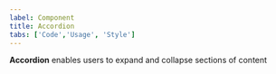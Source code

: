 ```yaml
---
label: Component
title: Accordion
tabs: ['Code','Usage', 'Style']
---
```


<page-intro>**Accordion** enables users to expand and collapse sections of content</page-intro>

<component 
    name="Accordion"
    component="accordion" 
    variation="accordion"
    codepen="dZvdaN"
    hasReactVersion="true"
    hasAngularVersion="true"
    >
</component>

<component-docs component="accordion"></component-docs>